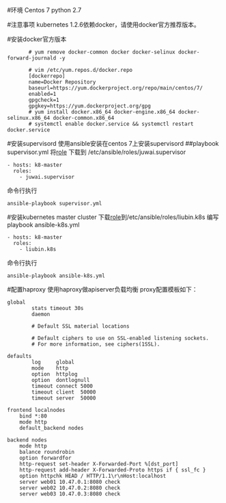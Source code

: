 #环境
Centos 7
python 2.7

#注意事项
kubernetes 1.2.6依赖docker，请使用docker官方推荐版本。

#安装docker官方版本
```
	   # yum remove docker-common docker docker-selinux docker-forward-journald -y
 
       # vim /etc/yum.repos.d/docker.repo
       [dockerrepo]
       name=Docker Repository
       baseurl=https://yum.dockerproject.org/repo/main/centos/7/
       enabled=1
       gpgcheck=1
       gpgkey=https://yum.dockerproject.org/gpg
	   # yum install docker.x86_64 docker-engine.x86_64 docker-selinux.x86_64 docker-common.x86_64
	   # systemctl enable docker.service && systemctl restart docker.service
```
#安装supervisord
使用ansible安装在centos 7上安装supervisord
##playbook supervisor.yml
将[role](https://github.com/liubin-cm/ansible-role-supervisor) 下载到 /etc/ansible/roles/juwai.supervisor
```
- hosts: k8-master
  roles:
    - juwai.supervisor
```
命令行执行
```
ansible-playbook supervisor.yml
```

#安装kubernetes master cluster
下载[role](https://github.com/liubin-cm/k8s-ha-availability.git)到/etc/ansible/roles/liubin.k8s
编写playbook ansible-k8s.yml
```
- hosts: k8-master
  roles:
    - liubin.k8s
```
命令行执行
```
ansible-playbook ansible-k8s.yml
```

#配置haproxy
使用haproxy做apiserver负载均衡
proxy配置模板如下：
```
global
        stats timeout 30s
        daemon

        # Default SSL material locations

        # Default ciphers to use on SSL-enabled listening sockets.
        # For more information, see ciphers(1SSL).

defaults
        log     global
        mode    http
        option  httplog
        option  dontlognull
        timeout connect 5000
        timeout client  50000
        timeout server  50000

frontend localnodes
    bind *:80
    mode http
    default_backend nodes

backend nodes
    mode http
    balance roundrobin
    option forwardfor
    http-request set-header X-Forwarded-Port %[dst_port]
    http-request add-header X-Forwarded-Proto https if { ssl_fc }
    option httpchk HEAD / HTTP/1.1\r\nHost:localhost
    server web01 10.47.0.1:8080 check
    server web02 10.47.0.2:8080 check
    server web03 10.47.0.3:8080 check
```
